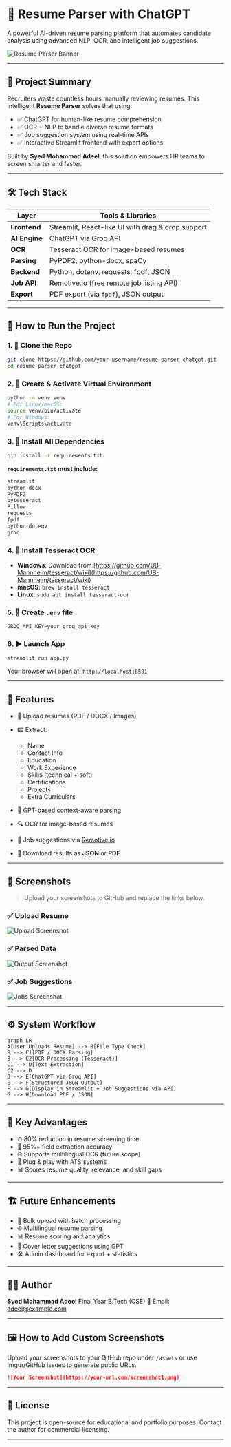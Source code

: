 # 🧠 Resume Parser with ChatGPT

A powerful AI-driven resume parsing platform that automates candidate analysis using advanced NLP, OCR, and intelligent job suggestions.

![Resume Parser Banner](https://i.imgur.com/2Zxj9FH.png)

---

## 📌 Project Summary

Recruiters waste countless hours manually reviewing resumes. This intelligent **Resume Parser** solves that using:

* ✅ ChatGPT for human-like resume comprehension
* ✅ OCR + NLP to handle diverse resume formats
* ✅ Job suggestion system using real-time APIs
* ✅ Interactive Streamlit frontend with export options

Built by **Syed Mohammad Adeel**, this solution empowers HR teams to screen smarter and faster.

---

## 🛠️ Tech Stack

| Layer         | Tools & Libraries                                 |
| ------------- | ------------------------------------------------- |
| **Frontend**  | Streamlit, React-like UI with drag & drop support |
| **AI Engine** | ChatGPT via Groq API                              |
| **OCR**       | Tesseract OCR for image-based resumes             |
| **Parsing**   | PyPDF2, python-docx, spaCy                        |
| **Backend**   | Python, dotenv, requests, fpdf, JSON              |
| **Job API**   | Remotive.io (free remote job listing API)         |
| **Export**    | PDF export (via `fpdf`), JSON output              |

---

## 🚀 How to Run the Project

### 1. 📅 Clone the Repo

```bash
git clone https://github.com/your-username/resume-parser-chatgpt.git
cd resume-parser-chatgpt
```

### 2. 🐍 Create & Activate Virtual Environment

```bash
python -m venv venv
# For Linux/macOS:
source venv/bin/activate
# For Windows:
venv\Scripts\activate
```

### 3. 📆 Install All Dependencies

```bash
pip install -r requirements.txt
```

**`requirements.txt` must include:**

```txt
streamlit
python-docx
PyPDF2
pytesseract
Pillow
requests
fpdf
python-dotenv
groq
```

### 4. 📂 Install Tesseract OCR

* **Windows**: Download from [https://github.com/UB-Mannheim/tesseract/wiki](https://github.com/UB-Mannheim/tesseract/wiki)
* **macOS**: `brew install tesseract`
* **Linux**: `sudo apt install tesseract-ocr`

### 5. 🔑 Create `.env` file

```env
GROQ_API_KEY=your_groq_api_key
```

### 6. ▶️ Launch App

```bash
streamlit run app.py
```

Your browser will open at:
`http://localhost:8501`

---

## 🧠 Features

* 📌 Upload resumes (PDF / DOCX / Images)
* 📟 Extract:

  * Name
  * Contact Info
  * Education
  * Work Experience
  * Skills (technical + soft)
  * Certifications
  * Projects
  * Extra Curriculars
* 🤖 GPT-based context-aware parsing
* 🔍 OCR for image-based resumes
* 💼 Job suggestions via [Remotive.io](https://remotive.io/api-documentation)
* 📅 Download results as **JSON** or **PDF**

---

## 📸 Screenshots

> Upload your screenshots to GitHub and replace the links below.

### ✅ Upload Resume

![Upload Screenshot](https://via.placeholder.com/800x400.png?text=Upload+Resume+Screen)

### ✅ Parsed Data

![Output Screenshot](https://via.placeholder.com/800x400.png?text=Parsed+Data+Screen)

### ✅ Job Suggestions

![Jobs Screenshot](https://via.placeholder.com/800x400.png?text=Top+Job+Suggestions)

---

## ⚙️ System Workflow

```mermaid
graph LR
A[User Uploads Resume] --> B[File Type Check]
B --> C1[PDF / DOCX Parsing]
B --> C2[OCR Processing (Tesseract)]
C1 --> D[Text Extraction]
C2 --> D
D --> E[ChatGPT via Groq API]
E --> F[Structured JSON Output]
F --> G[Display in Streamlit + Job Suggestions via API]
G --> H[Download PDF / JSON]
```

---

## 🌟 Key Advantages

* ⏱ 80% reduction in resume screening time
* 🤖 95%+ field extraction accuracy
* 🌐 Supports multilingual OCR (future scope)
* 📎 Plug & play with ATS systems
* 📊 Scores resume quality, relevance, and skill gaps

---

## 🏗️ Future Enhancements

* 📂 Bulk upload with batch processing
* 🌐 Multilingual resume parsing
* 📊 Resume scoring and analytics
* 📄 Cover letter suggestions using GPT
* 🛠️ Admin dashboard for export + statistics

---

## 👨‍💼 Author

**Syed Mohammad Adeel**
Final Year B.Tech (CSE)
📧 Email: [adeel@example.com](mailto:adeel@example.com)

---

## 🖼️ How to Add Custom Screenshots

Upload your screenshots to your GitHub repo under `/assets` or use Imgur/GitHub issues to generate public URLs.

```markdown
![Your Screenshot](https://your-url.com/screenshot1.png)
```

---

## 📃 License

This project is open-source for educational and portfolio purposes.
Contact the author for commercial licensing.

---
